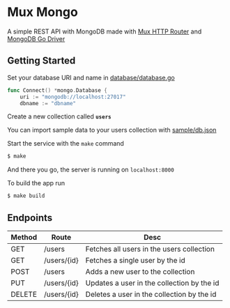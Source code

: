 # Mux Mongo

A simple REST API with MongoDB made with [Mux HTTP Router](https://github.com/gorilla/mux) and [MongoDB Go Driver](https://github.com/mongodb/mongo-go-driver)

## Getting Started

Set your database URI and name in [database/database.go](database/database.go)

```go
func Connect() *mongo.Database {
    uri := "mongodb://localhost:27017"
    dbname := "dbname"
```

Create a new collection called **`users`**

You can import sample data to your users collection with [sample/db.json](sample/db.json)

Start the service with the `make` command

```sh
$ make
```

And there you go, the server is running on `localhost:8000`

To build the app run

```sh
$ make build
```

## Endpoints

| Method | Route       | Desc                                       |
| ------ | ----------- | ------------------------------------------ |
| GET    | /users      | Fetches all users in the users collection  |
| GET    | /users/{id} | Fetches a single user by the id            |
| POST   | /users      | Adds a new user to the collection          |
| PUT    | /users/{id} | Updates a user in the collection by the id |
| DELETE | /users/{id} | Deletes a user in the collection by the id |
